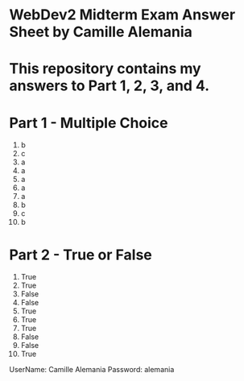 # WebDev2 Midterm Exam Answer Sheet by Camille Alemania

# This repository contains my answers to Part 1, 2, 3, and 4.

# Part 1 - Multiple Choice

1. b
2. c 
3. a
4. a
5. a
6. a 
7. a
8. b
9. c
10. b 


# Part 2 - True or False 

1. True
2. True
3. False 
4. False 
5. True 
6. True 
7. True
8. False 
9. False 
10. True

UserName: Camille Alemania 
Password: alemania
